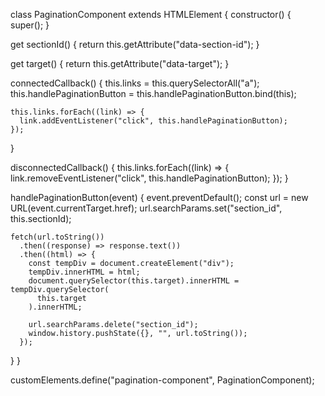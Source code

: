 class PaginationComponent extends HTMLElement {
  constructor() {
    super();
  }

  get sectionId() {
    return this.getAttribute("data-section-id");
  }

  get target() {
    return this.getAttribute("data-target");
  }

  connectedCallback() {
    this.links = this.querySelectorAll("a");
    this.handlePaginationButton = this.handlePaginationButton.bind(this);

    this.links.forEach((link) => {
      link.addEventListener("click", this.handlePaginationButton);
    });
  }

  disconnectedCallback() {
    this.links.forEach((link) => {
      link.removeEventListener("click", this.handlePaginationButton);
    });
  }

  handlePaginationButton(event) {
    event.preventDefault();
    const url = new URL(event.currentTarget.href);
    url.searchParams.set("section_id", this.sectionId);

    fetch(url.toString())
      .then((response) => response.text())
      .then((html) => {
        const tempDiv = document.createElement("div");
        tempDiv.innerHTML = html;
        document.querySelector(this.target).innerHTML = tempDiv.querySelector(
          this.target
        ).innerHTML;

        url.searchParams.delete("section_id");
        window.history.pushState({}, "", url.toString());
      });
  }
}

customElements.define("pagination-component", PaginationComponent);
